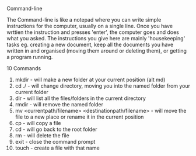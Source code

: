 Command-line

The Command-line is like a notepad where you can write simple instructions for the computer, usually on a single line.  Once you have wrttien the instruction and presses 'enter', the computer goes and does what you asked.  The instructions you give here are mainly 'housekeeping' tasks eg. creating a new document, keep all the documents you have written in and organised (moving them around or deleting them), or getting a program running.

10 Commands
1.  mkdir <foldername>  - will make a new folder at your current position (alt md)
2.  cd ./<foldername> - will change directory, moving you into the named folder from your current folder
3.  dir - will list all the files/folders in the current directory
4.  rmdir <foldername>  - will remove the named folder 
5.  mv <currentpath/filename>  <destinationpath/filename>  - will move the file to a new place or rename it in the current position
6.  cp <filename> <newfilename>  - will copy a file 
7.  cd - will go back to the root folder
8.  rm <filename> - will delete the file
9.  exit - close the command prompt
10. touch <filename> - create a file with that name
